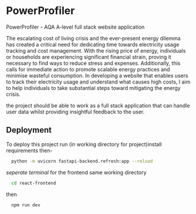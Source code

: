 # PowerProfiler

PowerProfiler - AQA A-level full stack website application

The escalating cost of living crisis and the ever-present energy dilemma has created a critical need for dedicating time towards electricity usage tracking and cost management. With the rising price of energy, individuals or households are experiencing significant financial strain, proving it necessary to find ways to reduce stress and expenses. Additionally, this calls for immediate action to promote scalable energy practices and minimise wasteful consumption. In developing a website that enables users to track their electricity usage and understand what causes high costs, I aim to help individuals to take substantial steps toward mitigating the energy crisis.

the project should be able to work as a full stack application that can handle user data whilst providing insightful feedback to the user.

## Deployment

To deploy this project run (in working directory for project)install requirements then-

```bash
  python -m uvicorn fastapi-backend.refresh:app --reload
```

_seperate terminal_ for the frontend same working directory

```bash
  cd react-frontend
```

then

```bash
  npm run dev
```
